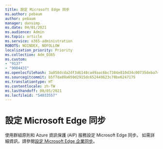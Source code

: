 ```yaml
---
title: 設定 Microsoft Edge 同步
ms.author: pebaum
author: pebaum
manager: dansimp
ms.date: 04/01/2021
ms.audience: Admin
ms.topic: article
ms.service: o365-administration
ROBOTS: NOINDEX, NOFOLLOW
localization_priority: Priority
ms.collection: Adm_O365
ms.custom:
- "9137"
- "9004431"
ms.openlocfilehash: 3a858dcda2df3d6148ca49aac6bc7384e810d34c00735deba74dfe9dd31f5656
ms.sourcegitcommit: b5f7da89a650d2915dc652449623c78be6247175
ms.translationtype: HT
ms.contentlocale: zh-TW
ms.lasthandoff: 08/05/2021
ms.locfileid: "54033557"
---
```

# <a name="configure-microsoft-edge-sync"></a>設定 Microsoft Edge 同步

使用群組原則和 Azure 資訊保護 (AIP) 服務設定 Microsoft Edge 同步。 如需詳細資訊，請參閱[設定 Microsoft Edge 企業同步](https://docs.microsoft.com/deployedge/microsoft-edge-enterprise-sync)。